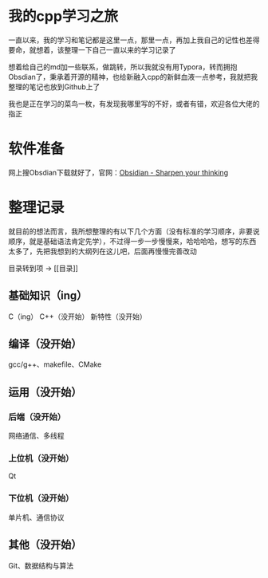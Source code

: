 # 我的cpp学习之旅

一直以来，我的学习和笔记都是这里一点，那里一点，再加上我自己的记性也差得要命，就想着，该整理一下自己一直以来的学习记录了

想着给自己的md加一些联系，做跳转，所以我就没有用Typora，转而拥抱Obsdian了，秉承着开源的精神，也给新融入cpp的新鲜血液一点参考，我就把我整理的笔记也放到Github上了

我也是正在学习的菜鸟一枚，有发现我哪里写的不好，或者有错，欢迎各位大佬的指正

# 软件准备

网上搜Obsdian下载就好了，官网：[Obsidian - Sharpen your thinking](https://obsidian.md/)

# 整理记录

就目前的想法而言，我所想整理的有以下几个方面（没有标准的学习顺序，非要说顺序，就是基础语法肯定先学），不过得一步一步慢慢来，哈哈哈哈，想写的东西太多了，先把我想到的大纲列在这儿吧，后面再慢慢完善改动

目录转到项 -> [[目录]]

## 基础知识（ing）

C（ing）
C++（没开始）
新特性（没开始）

## 编译（没开始）

gcc/g++、makefile、CMake

## 运用（没开始）

### 后端（没开始）

网络通信、多线程

### 上位机（没开始）

Qt

### 下位机（没开始）

单片机、通信协议

## 其他（没开始）

Git、数据结构与算法
